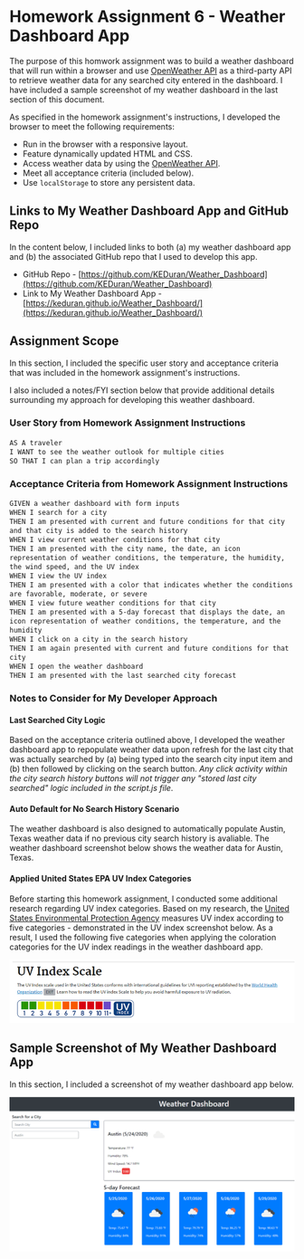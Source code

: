 # Homework Assignment 6 - Weather Dashboard App

The purpose of this homwork assignment was to build a weather dashboard that will run within a browser and use [OpenWeather API](https://openweathermap.org/api) as a third-party API to retrieve weather data for any searched city entered in the dashboard. I have included a sample screenshot of my weather dashboard in the last section of this document.

As specified in the homework assignment's instructions, I developed the browser to meet the following requirements:

- Run in the browser with a responsive layout.
- Feature dynamically updated HTML and CSS.
- Access weather data by using the [OpenWeather API](https://openweathermap.org/api).
- Meet all acceptance criteria (included below).
- Use `localStorage` to store any persistent data.

## Links to My Weather Dashboard App and GitHub Repo

In the content below, I included links to both (a) my weather dashboard app and (b) the associated GitHub repo that I used to develop this app.

- GitHub Repo - [https://github.com/KEDuran/Weather_Dashboard](https://github.com/KEDuran/Weather_Dashboard)
- Link to My Weather Dashboard App - [https://keduran.github.io/Weather_Dashboard/](https://keduran.github.io/Weather_Dashboard/)

## Assignment Scope

In this section, I included the specific user story and acceptance criteria that was included in the homework assignment's instructions.

I also included a notes/FYI section below that provide additional details surrounding my approach for developing this weather dashboard.

### User Story from Homework Assignment Instructions

```
AS A traveler
I WANT to see the weather outlook for multiple cities
SO THAT I can plan a trip accordingly
```

### Acceptance Criteria from Homework Assignment Instructions

```
GIVEN a weather dashboard with form inputs
WHEN I search for a city
THEN I am presented with current and future conditions for that city and that city is added to the search history
WHEN I view current weather conditions for that city
THEN I am presented with the city name, the date, an icon representation of weather conditions, the temperature, the humidity, the wind speed, and the UV index
WHEN I view the UV index
THEN I am presented with a color that indicates whether the conditions are favorable, moderate, or severe
WHEN I view future weather conditions for that city
THEN I am presented with a 5-day forecast that displays the date, an icon representation of weather conditions, the temperature, and the humidity
WHEN I click on a city in the search history
THEN I am again presented with current and future conditions for that city
WHEN I open the weather dashboard
THEN I am presented with the last searched city forecast
```

### Notes to Consider for My Developer Approach

#### Last Searched City Logic

Based on the acceptance criteria outlined above, I developed the weather dashboard app to repopulate weather data upon refresh for the last city that was actually searched by (a) being typed into the search city input item and (b) then followed by clicking on the search button. _Any click activity within the city search history buttons will not trigger any "stored last city searched" logic included in the script.js file_.

#### Auto Default for No Search History Scenario

The weather dashboard is also designed to automatically populate Austin, Texas weather data if no previous city search history is avaliable. The weather dashboard screenshot below shows the weather data for Austin, Texas.

#### Applied United States EPA UV Index Categories

Before starting this homework assignment, I conducted some additional research regarding UV index categories. Based on my research, the [United States Environmental Protection Agency](https://www.epa.gov/sunsafety/uv-index-1) measures UV index according to five categories - demonstrated in the UV index screenshot below. As a result, I used the following five categories when applying the coloration categories for the UV index readings in the weather dashboard app.

![US EPA UV Index Categories](./Assets/Images/UV_Index.png)

## Sample Screenshot of My Weather Dashboard App

In this section, I included a screenshot of my weather dashboard app below.

![Weather Dashboard Screenshot](./Assets/Images/weather_dashboard.png)
